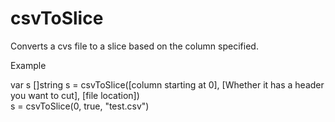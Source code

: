 # csvToSlice
Converts a cvs file to a slice based on the column specified.

Example

var s []string
s = csvToSlice([column starting at 0], [Whether it has a header you want to cut], [file location])<br />
s = csvToSlice(0, true, "test.csv")
